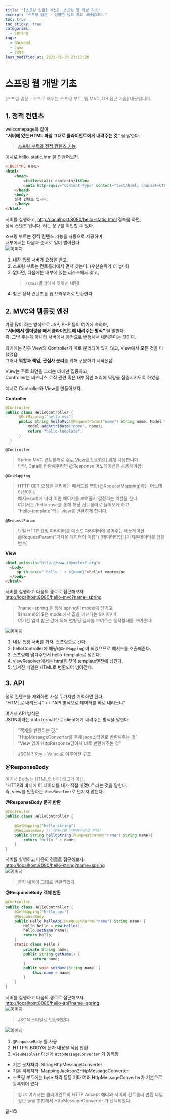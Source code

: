 ```yaml
---
title: "[스프링 입문] 섹션2. 스프링 웹 개발 기초"
excerpt: "스프링 입문 - 김영한 님의 강의 내용입니다."
toc: true
toc_sticky: true
categories:
  - Spring
tags:
  - Backend
  - Java
  - 김영한
last_modified_at: 2021-05-30 23:11:20
---
```


# 스프링 웹 개발 기초

<span style="color:grey">[스프링 입문 - 코드로 배우는 스프링 부트, 웹 MVC, DB 접근 기술] 내용입니다.</span>  
  
## 1. 정적 컨텐츠
welcomepage와 같이  
**"서버에 있는 HTML 파일 그대로 클라이언트에게 내려주는 것"** 을 말한다.  
> [스프링 부트의 정적 컨텐츠 기능](https://docs.spring.io/spring-boot/docs/2.3.1.RELEASE/reference/html/spring-boot-features.html#boot-features-spring-mvc-static-content)
  
예시로 hello-static.html을 만들어보자.
  
```html
<!DOCTYPE HTML>
<html>
    <head>
        <title>static content</title>
        <meta http-equiv="Content-Type" content="text/html; charset=UTF-8" />
    </head>
    <body>
    정적 컨텐츠 입니다.
    </body>
</html>
```
  
서버를 실행하고, <http://localhost:8080/hello-static.html> 접속을 하면,  
정적 컨텐츠 입니다. 라는 문구를 확인할 수 있다.  
  
스프링 부트는 정적 컨텐츠 기능을 자동으로 제공하며,  
내부에서는 다음과 순서로 일이 벌어진다.  
![이미지](/assets/images/Spring/스프링입문/섹션2/1.png)
  
1. 내장 톰켓 서버가 요청을 받고,  
2. 스프링 부트는 컨트롤러에서 먼저 찾는다. (우선순위가 더 높다!)  
3. 없다면, 다음에는 내부에 있는 리소스에서 찾고,  
   > `/staic`폴더에서 찾아서 내림!
4. 찾은 정적 컨텐츠를 웹 브라우저로 반환한다.  
  
## 2. MVC와 템플릿 엔진
가장 많이 하는 방식으로 JSP, PHP 등이 여기에 속하며,  
**"서버에서 렌더링을 해서 클라이언트에 내려주는 방식"** 을 말한다.  
즉, 그냥 주는게 아니라 서버에서 동적으로 변형해서 내려준다는 것이다.  
  
과거에는 경우 View와 Controller가 따로 분리되어 있지 않고, View에서 모든 것을 다 했었음  
그러나 **역할과 책임**, **관심사 분리**를 위해 구분하기 시작했음.  
  
View는 주로 화면을 그리는 데에만 집중하고,  
Controller는 비즈니스 로직 관련 혹은 내부적인 처리에 역량을 집중시키도록 하였음.  
  
예시로 Controller와 View를 만들어보자.  
  
**Controller**
```java
@Controller
public class HelloController {
      @GetMapping("hello-mvc")
      public String helloMvc(@RequestParam("name") String name, Model model) {
          model.addAttribute("name", name);
          return "hello-template";
      }
  }
```
  
`@Controller`  
> Spring MVC 컨트롤러로 <u>주로 View를 반환하기 위해</u> 사용합니다.  
> 만약, Data를 반환해주려면 @Response 어노테이션을 사용해야함!  
  
`@GetMapping`
> HTTP GET 요청을 처리하는 메서드를 맵핑(@RequestMapping)하는 어노테이션이다.  
> 메서드(url)에 따라 어떤 페이지를 보여줄지 결정하는 역할을 한다.  
> 여기서는 /hello-mvc를 통해 해당 컨트롤러로 들어오게 하고,  
> "hello-template"라는 view를 반환하게 합니다.  
  
`@RequestParam`
> 단일 HTTP 요청 파라미터를 메소드 파라미터에 넣어주는 애노테이션  
> @RequestParam("가져올 데이터의 이름") [데이터타입] [가져온데이터를 담을 변수]
  
**View**
  
```html
<html xmlns:th="http://www.thymeleaf.org">
  <body>
     <p th:text="'hello ' + ${name}">hello! empty</p> 
  </body>
</html>
```
  
서버를 실행하고 다음의 경로로 접근해보자.  
<http://localhost:8080/hello-mvc?name=spring>  
> ?name=spring 을 통해 spring이 model에 담기고  
> ${name}의 $은 model에서 값을 꺼낸다는 의미이다!  
> 여기선 입력 받은 값에 의해 변형된 결과를 보여주는 동적형태를 보여준다!  
  
![이미지](/assets/images/Spring/스프링입문/섹션2/2.png)
  
1. 내장 톰켓 서버를 거쳐, 스프링으로 간다.  
2. helloController에 매핑(`@GetMapping`)이 되있으므로 메서드를 호출해준다.  
3. 스프링에 넘겨주면서 hello-template로 넘긴다.  
4. viewResolver에서는 html을 찾아 template엔진에 넘긴다.
5. 넘겨진 파일은 HTML로 변환되어 넘어간다.  
  
  
## 3. API
정적 컨텐츠를 제외하면 사실 두가지만 기억하면 된다.  
"HTML로 내리느냐" ↔️ "API 방식으로 데이터를 바로 내리느냐"  
  
여기서 API 방식은  
JSON이라는 data format으로 client에게 내려주는 방식을 말한다.  
>"객체를 반환하는 것."  
>"HttpMessageConverter를 통해 json스타일로 반환해주는 것"  
>"View 없이 HttpResponse담아서 바로 반환해주는 것"  
  
>JSON ? Key - Value 로 이루어진 구조  
  
### @ResponseBody  
<span style="color:grey">여기서 Body는 HTML의 바디 태그가 아님.</span>  
"HTTP의 바디에 이 데이터를 내가 직접 넣겠다" 라는 것을 말한다.  
즉, view를 반환하는 `ViewResolver`로 던지지 않는다.  
  
**@ResponseBody 문자 반환**  
```java
@Controller
public class HelloController {

    @GetMapping("hello-string")
    @ResponseBody // 데이터를 반환해주려고 한다!
    public String helloString(@RequestParam("name") String name){
        return "hello " + name;
    }
}
```
  
서버를 실행하고 다음의 경로로 접근해보자.  
<http://localhost:8080/hello-string?name=spring>  
![이미지](/assets/images/Spring/스프링입문/섹션2/4.png)  
> 문자 내용이 그대로 반환되었다.
  
**@ResponseBody 객체 반환**  
```java
@Controller
public class HelloController {
    @GetMapping("hello-api")
    @ResponseBody
    public Hello helloApi(@RequestParam("name") String name) {
        Hello hello = new Hello();
        hello.setName(name);
        return hello;
    }
    static class Hello {
        private String name;
        public String getName() {
            return name;
        }
        public void setName(String name) {
            this.name = name;
        }
    }
}
```
  
서버를 실행하고 다음의 경로로 접근해보자.  
<http://localhost:8080/hello-api?name=spring>  
![이미지](/assets/images/Spring/스프링입문/섹션2/5.png)  
> JSON 스타일로 반환되었다.  

![이미지](/assets/images/Spring/스프링입문/섹션2/3.png)
  
1. `@ResponseBody` 를 사용  
2. HTTP의 BODY에 문자 내용을 직접 반환  
3. `viewResolver` 대신에 `HttpMessageConverter` 가 동작함  
 - 기본 문자처리: StringHttpMessageConverter
 - 기본 객체처리: MappingJackson2HttpMessageConverter
 - 스프링 부트에는 byte 처리 등등 기타 여러 HttpMessageConverter가 기본으로 등록되어 있다.  
  
> 참고: 여기서는 클라이언트의 HTTP Accept 해더와 서버의 컨트롤러 반환 타입 정보 둘을 조합해서 HttpMessageConverter 가 선택되었다.  
  
끝-!😋
  